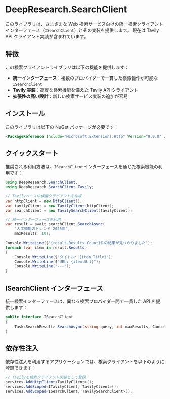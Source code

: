 # DeepResearch.SearchClient

このライブラリは、さまざまな Web 検索サービス向けの統一検索クライアントインターフェース（`ISearchClient`）とその実装を提供します。
現在は Tavily API クライアント実装が含まれています。

## 特徴

この検索クライアントライブラリは以下の機能を提供します：

- **統一インターフェース**：複数のプロバイダーで一貫した検索操作が可能な `ISearchClient`
- **Tavily 実装**：高度な検索機能を備えた Tavily API クライアント
- **拡張性の高い設計**：新しい検索サービス実装の追加が容易

## インストール

このライブラリは以下の NuGet パッケージが必要です：

```xml
<PackageReference Include="Microsoft.Extensions.Http" Version="9.0.0" />
```

## クイックスタート

推奨される利用方法は、`ISearchClient`インターフェースを通じた検索機能の利用です：

```csharp
using DeepResearch.SearchClient;
using DeepResearch.SearchClient.Tavily;

// Tavilyベースの検索クライアントを作成
var httpClient = new HttpClient();
var tavilyClient = new TavilyClient(httpClient);
var searchClient = new TavilySearchClient(tavilyClient);

// 統一インターフェースを利用
var result = await searchClient.SearchAsync(
    "人工知能のトレンド 2025年",
    maxResults: 10);

Console.WriteLine($"{result.Results.Count}件の結果が見つかりました");
foreach (var item in result.Results)
{
    Console.WriteLine($"タイトル: {item.Title}");
    Console.WriteLine($"URL: {item.Url}");
    Console.WriteLine("---");
}
```

## ISearchClient インターフェース

統一検索インターフェースは、異なる検索プロバイダー間で一貫した API を提供します：

```csharp
public interface ISearchClient
{
    Task<SearchResult> SearchAsync(string query, int maxResults, CancellationToken cancellationToken = default);
}
```

## 依存性注入

依存性注入を利用するアプリケーションでは、検索クライアントを以下のように登録できます：

```csharp
// Tavilyを検索クライアント実装として登録
services.AddHttpClient<TavilyClient>();
services.AddScoped<ITavilyClient, TavilyClient>();
services.AddScoped<ISearchClient, TavilySearchClient>();
```
